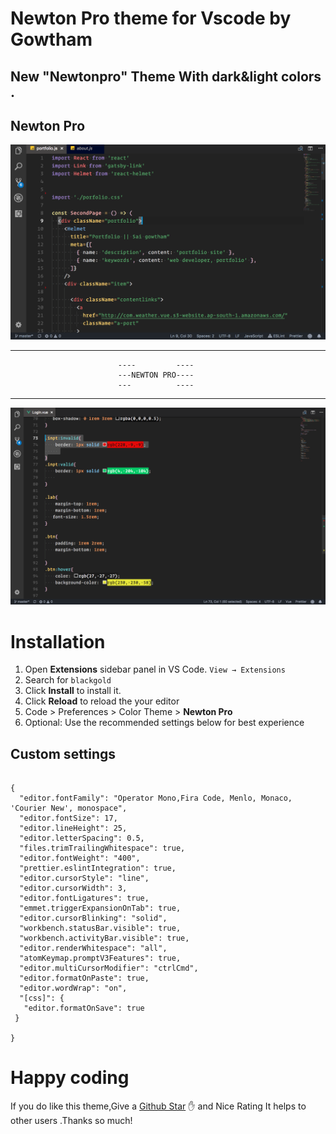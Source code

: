 # Newton Pro theme for Vscode by Gowtham

## New  "Newtonpro"  Theme  With  dark&light colors .

## Newton Pro
![Preview](https://raw.githubusercontent.com/saigowthamr/NewtonPro-theme/master/images/Newtonpro.png)

----------------------------------------------------------------------------------
                            ----         ----
                            ---NEWTON PRO----
                            ---          ----
----------------------------------------------------------------------------------

![Preview](https://raw.githubusercontent.com/saigowthamr/NewtonPro-theme/master/images/css.png)




# Installation

1. Open **Extensions** sidebar panel in VS Code. `View → Extensions`
2. Search for `blackgold`
3. Click **Install** to install it.
4. Click **Reload** to reload the your editor
5. Code > Preferences > Color Theme > **Newton Pro**
6. Optional: Use the recommended settings below for best experience


## Custom settings

```

{
  "editor.fontFamily": "Operator Mono,Fira Code, Menlo, Monaco, 'Courier New', monospace",
  "editor.fontSize": 17,
  "editor.lineHeight": 25,
  "editor.letterSpacing": 0.5,
  "files.trimTrailingWhitespace": true,
  "editor.fontWeight": "400",
  "prettier.eslintIntegration": true,
  "editor.cursorStyle": "line",
  "editor.cursorWidth": 3,
  "editor.fontLigatures": true,
  "emmet.triggerExpansionOnTab": true,
  "editor.cursorBlinking": "solid",
  "workbench.statusBar.visible": true,
  "workbench.activityBar.visible": true,
  "editor.renderWhitespace": "all",
  "atomKeymap.promptV3Features": true,
  "editor.multiCursorModifier": "ctrlCmd",
  "editor.formatOnPaste": true,
  "editor.wordWrap": "on",
  "[css]": {
   "editor.formatOnSave": true
 }

}
```


# Happy coding



If you do like this theme,Give a [Github Star](https://github.com/saigowthamr/NewtonPro-theme) ✋ and Nice Rating It helps to other users .Thanks so much!


